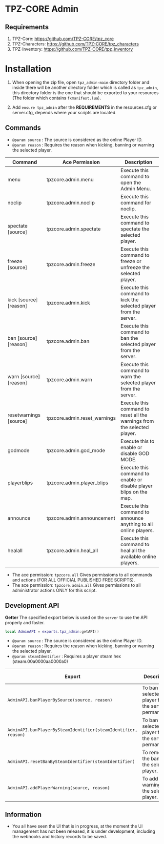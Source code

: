 # TPZ-CORE Admin

## Requirements

1. TPZ-Core: https://github.com/TPZ-CORE/tpz_core
2. TPZ-Characters: https://github.com/TPZ-CORE/tpz_characters
3. TPZ-Inventory: https://github.com/TPZ-CORE/tpz_inventory

# Installation

1. When opening the zip file, open `tpz_admin-main` directory folder and inside there will be another directory folder which is called as `tpz_admin`, this directory folder is the one that should be exported to your resources (The folder which contains `fxmanifest.lua`).

2. Add `ensure tpz_admin` after the **REQUIREMENTS** in the resources.cfg or server.cfg, depends where your scripts are located.

## Commands 

- `@param source` : The source is considered as the online Player ID.
- `@param reason` : Requires the reason when kicking, banning or warning the selected player.

| Command                  | Ace Permission                     | Description                                                              |
|--------------------------|------------------------------------|--------------------------------------------------------------------------|
| menu                     | tpzcore.admin.menu                 | Execute this command to open the Admin Menu.                             |
| noclip                   | tpzcore.admin.noclip               | Execute this command for noclip.                                         |
| spectate [source]        | tpzcore.admin.spectate             | Execute this command to spectate the selected player.                    |
| freeze [source]          | tpzcore.admin.freeze               | Execute this command to freeze or unfreeze the selected player.          |
| kick [source] [reason]   | tpzcore.admin.kick                 | Execute this command to kick the selected player from the server.        |
| ban [source] [reason]    | tpzcore.admin.ban                  | Execute this command to ban the selected player from the server.         |
| warn [source] [reason]   | tpzcore.admin.warn                 | Execute this command to warn the selected player from the server.        |
| resetwarnings [source]   | tpzcore.admin.reset_warnings       | Execute this command to reset all the warnings from the selected player. |
| godmode                  | tpzcore.admin.god_mode             | Execute this to enable or disable GOD MODE.                              |
| playerblips              | tpzcore.admin.player_blips         | Execute this command to enable or disable player blips on the map.       |
| announce                 | tpzcore.admin.announcement         | Execute this command to announce anything to all online players.         |
| healall                  | tpzcore.admin.heal_all             | Execute this command to heal all the available online players.           |

- The ace permission: `tpzcore.all` Gives permissioms to all commands and actions (FOR ALL OFFICIAL PUBLISHED FREE SCRIPTS).
- The ace permission: `tpzcore.admin.all` Gives permissions to all administrator actions ONLY for this script.

## Development API

**Getter**
The specified export below is used on the `server` to use the API properly and faster.

```lua
local AdminAPI = exports.tpz_admin:getAPI()
```

- `@param source`          : The source is considered as the online Player ID.
- `@param reason`          : Requires the reason when kicking, banning or warning the selected player.
- `@param steamIdentifier` : Requires a player steam hex (steam.00a0000aa0000a0)

| Export                                                                    | Description                                                 | Returned Type |
|---------------------------------------------------------------------------|-------------------------------------------------------------|---------------|
| `AdminAPI.banPlayerBySource(source, reason)`                              | To ban the selected player from the server permanently.     | N/A           |
| `AdminAPI.banPlayerBySteamIdentifier(steamIdentifier, reason)`            | To ban the selected player from the server permanently.     | N/A           |
| `AdminAPI.resetBanBySteamIdentifier(steamIdentifier)`                     | To remove the ban from the selected player.                 | N/A           |
| `AdminAPI.addPlayerWarning(source, reason)`                               | To add a warning on the selected player.                    | Boolean       |

## Information

- You all have seen the UI that is in progress, at the moment the UI management has not been released, it is under development, including the webhooks and history records to be saved.

